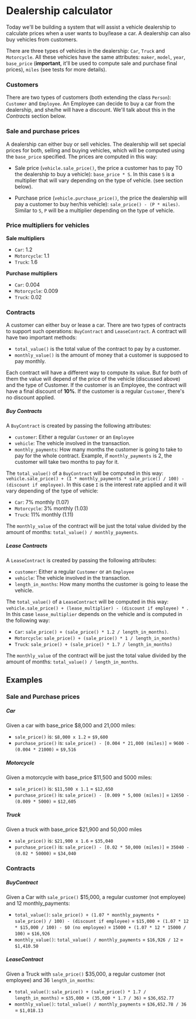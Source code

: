 # Dealership calculator

Today we'll be building a system that will assist a vehicle dealership to calculate prices when a user wants to buy/lease a car. A dealership can also buy vehicles from customers.

There are three types of vehicles in the dealership: `Car`, `Truck` and `Motorcycle`. All these vehicles have the same attributes: `maker`, `model`, `year`, `base_price` (**important**, it'll be used to compute sale and purchase final prices), `miles` (see tests for more details).

### Customers

There are two types of customers (both extending the class `Person`): `Customer` and `Employee`. An Employee can decide to buy a car from the dealership, and she/he will have a discount. We'll talk about this in the _Contracts_ section below.

### Sale and purchase prices

A dealership can either buy or sell vehicles. The dealership will set special prices for both, selling and buying vehicles, which will be computed using the `base_price` specified. The prices are computed in this way:

* Sale price (`vehicle.sale_price()`, the price a customer has to pay TO the dealership to buy a vehicle): `base_price * S`. In this case `S` is a multiplier that will vary depending on the type of vehicle. (see section below).

* Purchase price (`vehicle.purchase_price()`, the price the dealership will pay a customer to buy her/his vehicle): `sale_price() - (P * miles)`. Similar to `S`, `P` will be a multiplier depending on the type of vehicle.

### Price multipliers for vehicles

**Sale multipliers**
* `Car`: 1.2
* `Motorcycle`: 1.1
* `Truck`: 1.6

**Purchase multipliers**
* `Car`: 0.004
* `Motorcycle`: 0.009
* `Truck`: 0.02

### Contracts

A customer can either buy or lease a car. There are two types of contracts to support such operations: `BuyContract` and `LeaseContract`. A contract will have two important methods:
* `total_value()` is the total value of the contract to pay by a customer.
* `monthly_value()` is the amount of money that a customer is supposed to pay monthly.

Each contract will have a different way to compute its value. But for both of them the value will depend of the price of the vehicle (discussed above) and the type of Customer. If the customer is an Employee, the contract will have a final discount of **10%**. If the customer is a regular `Customer`, there's no discount applied.

##### Buy Contracts

A `BuyContract` is created by passing the following attributes:

* `customer`: Either a regular `Customer` or an `Employee`
* `vehicle`: The vehicle involved in the transaction.
* `monthly_payments`: How many months the customer is going to take to pay for the whole contract. Example, if `monthly_payments` is 2, the customer will take two months to pay for it.

The `total_value()` of a `BuyContract` will be computed in this way: `vehicle.sale_price() + (I * monthly_payments * sale_price() / 100) - (discount if employee)`. In this case `I` is the interest rate applied and it will vary depending of the type of vehicle:

* `Car`: 7% monthly (1.07)
* `Motorcycle`: 3% monthly (1.03)
* `Truck`: 11% monthly (1.11)

The `monthly_value` of the contract will be just the total value divided by the amount of months: `total_value() / monthly_payments`.

##### Lease Contracts

A `LeaseContract` is created by passing the following attributes:

* `customer`: Either a regular `Customer` or an `Employee`
* `vehicle`: The vehicle involved in the transaction.
* `length_in_months`: How many months the customer is going to lease the vehicle.

The `total_value()` of a `LeaseContract` will be computed in this way: `vehicle.sale_price() + (lease_multiplier) - (discount if employee) * `. In this case `lease_multiplier` depends on the vehicle and is computed in the following way:

* `Car`: `sale_price() + (sale_price() * 1.2 / length_in_months)`.
* `Motorcycle`: `sale_price() + (sale_price() * 1 / length_in_months)`
* `Truck`: `sale_price() + (sale_price() * 1.7 / length_in_months)`

The `monthly_value` of the contract will be just the total value divided by the amount of months: `total_value() / length_in_months`.

## Examples

### Sale and Purchase prices

##### Car

Given a car with base_price $8,000 and 21,000 miles:
* `sale_price()` is: `$8,000 x 1.2` = `$9,600`
* `purchase_price()` is: `sale_price() - [0.004 * 21,000 (miles)]` = `9600 - (0.004 * 21000)` = `$9,516`

##### Motorcycle

Given a motorcycle with base_price $11,500 and 5000 miles:
* `sale_price()` is: `$11,500 x 1.1` = `$12,650`
* `purchase_price()` is: `sale_price() - [0.009 * 5,000 (miles)]` = `12650 - (0.009 * 5000)` = `$12,605`

##### Truck

Given a truck with base_price $21,900 and 50,000 miles
* `sale_price()` is: `$21,900 x 1.6` = `$35,040`
* `purchase_price()` is: `sale_price() - [0.02 * 50,000 (miles)]` = `35040 - (0.02 * 50000)` = `$34,040`

### Contracts

##### BuyContract

Given a Car with `sale_price()` $15,000, a regular customer (not employee) and 12 monthly_payments:

* `total_value()`: `sale_price() + (1.07 * monthly_payments * sale_price() / 100) - (discount if employee)` = `$15,000 + (1.07 * 12 * $15,000 / 100) - $0 (no employee)` = `15000 + (1.07 * 12 * 15000 / 100)` = `$16,926`
* `monthly_value()`: `total_value() / monthly_payments` = `$16,926 / 12` = `$1,410.50`

##### LeaseContract

Given a Truck with `sale_price()` $35,000, a regular customer (not employee) and 36 `length_in_months`:

* `total_value()`: `sale_price() + (sale_price() * 1.7 / length_in_months)` = `$35,000 + (35,000 * 1.7 / 36)` = `$36,652.77`
* `monthly_value()`: `total_value() / monthly_payments` = `$36,652.78 / 36` = `$1,018.13`
